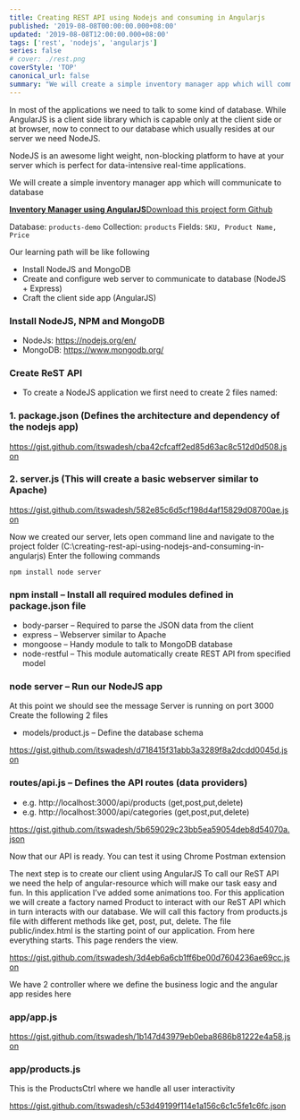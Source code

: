 ```yaml
---
title: Creating REST API using Nodejs and consuming in Angularjs
published: '2019-08-08T00:00:00.000+08:00'
updated: '2019-08-08T12:00:00.000+08:00'
tags: ['rest', 'nodejs', 'angularjs']
series: false
# cover: ./rest.png
coverStyle: 'TOP'
canonical_url: false
summary: "We will create a simple inventory manager app which will communicate to database"
---
```

In most of the applications we need to talk to some kind of database. While AngularJS is a client side library which is capable only at the client side or at browser, now to connect to our database which usually resides at our server we need NodeJS.

NodeJS is an awesome light weight, non-blocking platform to have at your server which is perfect for data-intensive real-time applications.

We will create a simple inventory manager app which will communicate to database

<!-- <a href="http://rest.iotutorials.com/" class="button green" target="_blank">Live Demo</a>  -->
<div class="github">
    <a href="https://github.com/itswadesh/simple-restful-api-angularjs" rel="nofollow" target="_blank">
        <b>Inventory Manager using AngularJS</b>Download this project form Github
    </a>
</div>

Database: `products-demo` Collection: `products` Fields: `SKU, Product Name, Price`

Our learning path will be like following

- Install NodeJS and MongoDB
- Create and configure web server to communicate to database (NodeJS + Express)
- Craft the client side app (AngularJS)

### Install NodeJS, NPM and MongoDB
- NodeJs: https://nodejs.org/en/
- MongoDB: https://www.mongodb.org/

### Create ReST API
- To create a NodeJS application we first need to create 2 files named:

### 1. package.json (Defines the architecture and dependency of the nodejs app)

https://gist.github.com/itswadesh/cba42cfcaff2ed85d63ac8c512d0d508.json

### 2. server.js (This will create a basic webserver similar to Apache)

https://gist.github.com/itswadesh/582e85c6d5cf198d4af15829d08700ae.json

Now we created our server, lets open command line and navigate to the project folder (C:\creating-rest-api-using-nodejs-and-consuming-in-angularjs)
Enter the following commands

```
npm install node server
```

### npm install – Install all required modules defined in package.json file
- body-parser – Required to parse the JSON data from the client
- express – Webserver similar to Apache
- mongoose – Handy module to talk to MongoDB database
- node-restful – This module automatically create REST API from specified model

### node server – Run our NodeJS app
At this point we should see the message Server is running on port 3000
Create the following 2 files

- models/product.js – Define the database schema

https://gist.github.com/itswadesh/d718415f31abb3a3289f8a2dcdd0045d.json

### routes/api.js – Defines the API routes (data providers)
- e.g. http://localhost:3000/api/products (get,post,put,delete)
- e.g. http://localhost:3000/api/categories (get,post,put,delete)

https://gist.github.com/itswadesh/5b659029c23bb5ea59054deb8d54070a.json

Now that our API is ready. You can test it using Chrome Postman extension

The next step is to create our client using AngularJS
To call our ReST API we need the help of angular-resource which will make our task easy and fun.
In this application I’ve added some animations too.
For this application we will create a factory named Product to interact with our ReST API which in turn interacts with our database.
We will call this factory from products.js file with different methods like get, post, put, delete.
The file public/index.html is the starting point of our application. From here everything starts. This page renders the view.

https://gist.github.com/itswadesh/3d4eb6a6cb1ff6be00d7604236ae69cc.json

We have 2 controller where we define the business logic and the angular app resides here

### app/app.js

https://gist.github.com/itswadesh/1b147d43979eb0eba8686b81222e4a58.json

### app/products.js
This is the ProductsCtrl where we handle all user interactivity

https://gist.github.com/itswadesh/c53d49199f114e1a156c6c1c5fe1c6fc.json